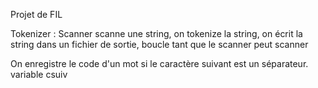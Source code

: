   Projet de FIL


Tokenizer :
  Scanner scanne une string, on tokenize la string, on écrit la string dans un fichier de sortie, boucle tant que le scanner peut scanner

  On enregistre le code d'un mot si le caractère suivant est un séparateur.
  variable csuiv

